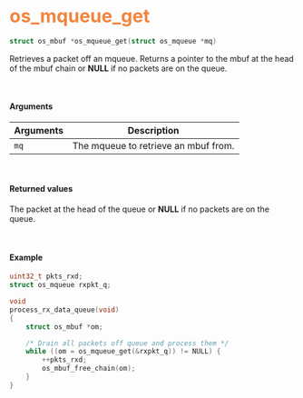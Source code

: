 ## <font color="#F2853F" style="font-size:24pt">os_mqueue_get</font>

```c
struct os_mbuf *os_mqueue_get(struct os_mqueue *mq)
```

Retrieves a packet off an mqueue. Returns a pointer to the mbuf at the head of the mbuf chain or **NULL** if no packets are on the queue.

<br>

#### Arguments

| Arguments | Description |
|-----------|-------------|
| `mq` | The mqueue to retrieve an mbuf from. |

<br>

#### Returned values

The packet at the head of the queue or **NULL** if no packets are on the queue.

<br>

#### Example

```c
uint32_t pkts_rxd;
struct os_mqueue rxpkt_q;

void
process_rx_data_queue(void)
{
    struct os_mbuf *om;

    /* Drain all packets off queue and process them */
    while ((om = os_mqueue_get(&rxpkt_q)) != NULL) {
        ++pkts_rxd;
        os_mbuf_free_chain(om);
    }
}
```
